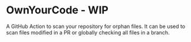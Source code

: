 # OwnYourCode - WIP

A GitHub Action to scan your repository for orphan files. It can be used to scan
files modified in a PR or globally checking all files in a branch.
